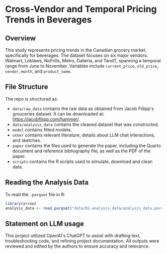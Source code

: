 # Cross-Vendor and Temporal Pricing Trends in Beverages

## Overview

This study represents pricing trends in the Canadian grocery market, specifically for beverages. The dataset focuses on six major vendors: Walmart, Loblaws, NoFrills, Metro, Galleria, and TandT, spanning a temporal range from June to November. Variables include `current_price`, `old_price`, `vendor`, `month`, and `product_name`.


## File Structure

The repo is structured as:

-   `data/raw_data` contains the raw data as obtained from Jacob Fillipp's grouceries dataset. It can be downloaded at: https://jacobfilipp.com/hammer/.
-   `data/analysis_data` contains the cleaned dataset that was constructed.
-   `model` contains fitted models. 
-   `other` contains relevant literature, details about LLM chat interactions, and sketches.
-   `paper` contains the files used to generate the paper, including the Quarto document and reference bibliography file, as well as the PDF of the paper. 
-   `scripts` contains the R scripts used to simulate, download and clean data.

## Reading the Analysis Data
To read the `.parquet` file in R:
```R
library(arrow)
analysis_data <- read_parquet("data/02-analysis_data/analysis_data.parquet")
```

## Statement on LLM usage

This project utilized OpenAI's ChatGPT to assist with drafting text, troubleshooting code, and refining project documentation. All outputs were reviewed and edited by the authors to ensure accuracy and relevance.

